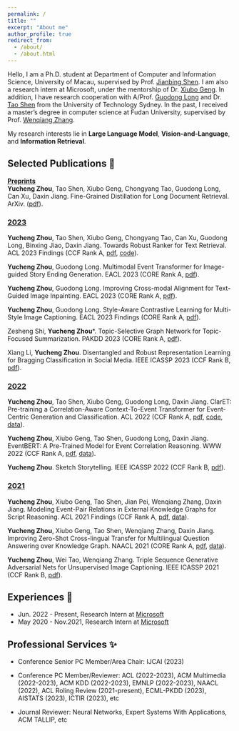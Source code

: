 ```yaml
---
permalink: /
title: ""
excerpt: "About me"
author_profile: true
redirect_from: 
  - /about/
  - /about.html
---
```


Hello, I am a Ph.D. student at Department of Computer and Information Science, University of Macau, supervised by Prof. [Jianbing Shen](https://shenjianbing.github.io/). I am also a research intern at Microsoft, under the mentorship of Dr. [Xiubo Geng](https://xiubo0211.github.io/). In addition, I have research cooperation with A/Prof. [Guodong Long](https://guodonglong.github.io/) and Dr. [Tao Shen](https://taoshen58.github.io/) from the University of Technology Sydney. In the past, I received a master’s degree in computer science at Fudan University, supervised by Prof. [Wenqiang Zhang](http://www.fudanroilab.com/2021/07/01/WenqiangZhang.html).

My research interests lie in **Large Language Model**, **Vision-and-Language**, and **Information Retrieval**.
<!-- ## News <g-emoji class="g-emoji" alias="memo" fallback-src="https://github.githubassets.com/images/icons/emoji/unicode/1f525.png">🔥</g-emoji> -->




## Selected Publications <g-emoji class="g-emoji" alias="memo" fallback-src="https://github.githubassets.com/images/icons/emoji/unicode/1f4dd.png">📝</g-emoji>

**<u>Preprints</u>**<br>
**Yucheng Zhou**, Tao Shen, Xiubo Geng, Chongyang Tao, Guodong Long, Can Xu, Daxin Jiang. Fine-Grained Distillation for Long Document Retrieval. ArXiv. ([pdf](https://arxiv.org/pdf/2212.10423.pdf)).

### <u>2023</u>
**Yucheng Zhou**, Tao Shen, Xiubo Geng, Chongyang Tao, Can Xu, Guodong Long, Binxing Jiao, Daxin Jiang. Towards Robust Ranker for Text Retrieval. ACL 2023 Findings (CCF Rank A, [pdf](https://arxiv.org/pdf/2206.08063.pdf), [code](https://huggingface.co/YCZhou/R2ANKER)).

**Yucheng Zhou**, Guodong Long. Multimodal Event Transformer for Image-guided Story Ending Generation. EACL 2023 (CORE Rank A, [pdf](https://aclanthology.org/2023.eacl-main.249.pdf)).

**Yucheng Zhou**, Guodong Long. Improving Cross-modal Alignment for Text-Guided Image Inpainting. EACL 2023 (CORE Rank A, [pdf](https://aclanthology.org/2023.eacl-main.250.pdf)).

**Yucheng Zhou**, Guodong Long. Style-Aware Contrastive Learning for Multi-Style Image Captioning. EACL 2023 Findings (CORE Rank A, [pdf](https://aclanthology.org/2023.findings-eacl.169.pdf)).

Zesheng Shi, **Yucheng Zhou***. Topic-Selective Graph Network for Topic-Focused Summarization. PAKDD 2023 (CORE Rank A, [pdf](https://link.springer.com/chapter/10.1007/978-3-031-33383-5_20)).

Xiang Li, **Yucheng Zhou**. Disentangled and Robust Representation Learning for Bragging Classification in Social Media. IEEE ICASSP 2023 (CCF Rank B, [pdf](https://ieeexplore.ieee.org/abstract/document/10096519)).

### <u>2022</u>
**Yucheng Zhou**, Tao Shen, Xiubo Geng, Guodong Long, Daxin Jiang. ClarET: Pre-training a Correlation-Aware Context-To-Event Transformer for Event-Centric Generation and Classification. ACL 2022 (CCF Rank A, [pdf](https://aclanthology.org/2022.acl-long.183.pdf), [code](https://aclanthology.org/2022.acl-long.183/), [data](https://github.com/yczhou001/ClarET)).

**Yucheng Zhou**, Xiubo Geng, Tao Shen, Guodong Long, Daxin Jiang. EventBERT: A Pre-Trained Model for Event Correlation Reasoning. WWW 2022 (CCF Rank A, [pdf](https://dl.acm.org/doi/abs/10.1145/3485447.3511928), [data](https://github.com/yczhou001/ClarET)).

**Yucheng Zhou**. Sketch Storytelling. IEEE ICASSP 2022 (CCF Rank B, [pdf](https://ieeexplore.ieee.org/abstract/document/9746558/)).

### <u>2021</u>
**Yucheng Zhou**, Xiubo Geng, Tao Shen, Jian Pei, Wenqiang Zhang, Daxin Jiang. Modeling Event-Pair Relations in External Knowledge Graphs for Script Reasoning. ACL 2021 Findings (CCF Rank A, [pdf](https://aclanthology.org/2021.findings-acl.403.pdf), [data](https://github.com/yczhou001/ClarET)).

**Yucheng Zhou**, Xiubo Geng, Tao Shen, Wenqiang Zhang, Daxin Jiang. Improving Zero-Shot Cross-lingual Transfer for Multilingual Question Answering over Knowledge Graph. NAACL 2021 (CORE Rank A, [pdf](https://aclanthology.org/2021.naacl-main.465.pdf), [data](https://github.com/yczhou001/Multilingual-KBQA-Dataset)).

**Yucheng Zhou**, Wei Tao, Wenqiang Zhang. Triple Sequence Generative Adversarial Nets for Unsupervised Image Captioning. IEEE ICASSP 2021 (CCF Rank B, [pdf](https://ieeexplore.ieee.org/abstract/document/9414335/)).






## Experiences <g-emoji class="g-emoji" alias="briefcase" fallback-src="https://github.githubassets.com/images/icons/emoji/unicode/1f4bc.png">💼</g-emoji>

- Jun. 2022 - Present, Research Intern at [Microsoft](https://careers.microsoft.com/v2/global/en/locations/beijing.html)
- May 2020 - Nov.2021, Research Intern at [Microsoft](https://careers.microsoft.com/v2/global/en/locations/beijing.html)





## Professional Services <g-emoji class="g-emoji" alias="briefcase" fallback-src="https://github.githubassets.com/images/icons/emoji/unicode/2728.png">✨</g-emoji>

- Conference Senior PC Member/Area Chair: 
IJCAI (2023) 

- Conference PC Member/Reviewer: 
ACL (2022-2023), ACM Multimedia (2022-2023), ACM KDD (2022-2023), EMNLP (2022-2023), NAACL (2022), ACL Roling Review (2021-present), ECML-PKDD (2023), AISTATS (2023), ICTIR (2023), etc

- Journal Reviewer: 
Neural Networks, Expert Systems With Applications, ACM TALLIP, etc


<script type='text/javascript' id='clustrmaps' src='//cdn.clustrmaps.com/map_v2.js?cl=ffffff&w=300&t=n&d=Nnem6cnBKrTWlQflRw_36Uq6Iy-QmEldmoz6Wszl1xY&co=2d78ad&cmo=3acc3a&cmn=ff5353&ct=ffffff'></script>